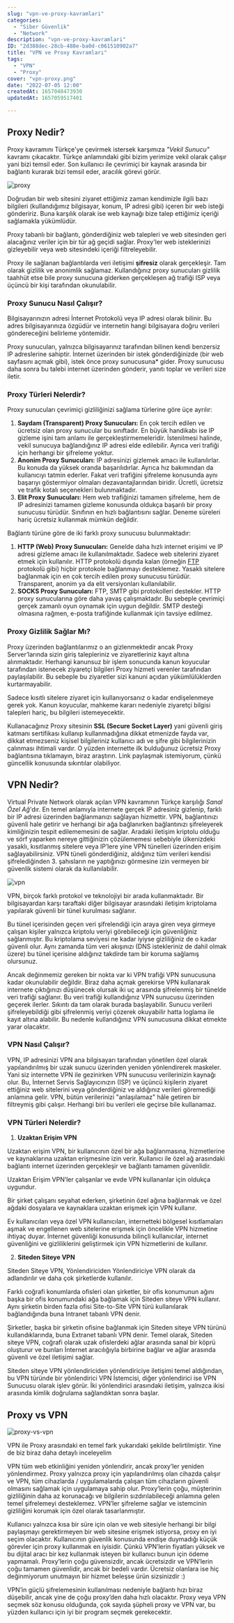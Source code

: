 ```yaml
---
slug: "vpn-ve-proxy-kavramlari"
categories:
  - "Siber Güvenlik"
  - "Network"
description: "vpn-ve-proxy-kavramlari"
ID: "2d388dec-28cb-488e-ba0d-c061510902a7"
title: "VPN ve Proxy Kavramları"
tags:
  - "VPN"
  - "Proxy"
cover: "vpn-proxy.png"
date: "2022-07-05 12:00"
createdAt: 1657048473930
updatedAt: 1657059517401

---
```

## Proxy Nedir?
Proxy kavramını Türkçe'ye çevirmek istersek karşımıza *"Vekil Sunucu"* kavramı çıkacaktır. Türkçe anlamındaki gibi bizim yerimize vekil olarak çalışır yani bizi temsil eder. Son kullanıcı ile çevrimiçi bir kaynak arasında bir bağlantı kurarak bizi temsil eder, aracılık görevi görür. 

![proxy](https://skorskyfiles.blob.core.windows.net/$web/articles/proxy-vpn/Proxy.jpg)

Doğrudan bir web sitesini ziyaret ettiğimiz zaman  kendimizle ilgili bazı bilgileri (kullandığımız bilgisayar, konum, IP adresi gibi) içeren bir web isteği göndeririz. Buna karşılık olarak ise web kaynağı bize talep ettiğimiz içeriği sağlamakla yükümlüdür.

Proxy tabanlı bir bağlantı, gönderdiğiniz web talepleri ve web sitesinden geri alacağınız veriler için bir tür ağ geçidi sağlar. Proxy'ler web isteklerinizi gizleyebilir veya web sitesindeki içeriği filtreleyebilir. 

Proxy ile sağlanan bağlantılarda veri iletişimi **şifresiz** olarak gerçekleşir. Tam olarak gizlilik ve  anonimlik sağlamaz. Kullandığınız proxy sunucuları gizlilik taahhüt etse bile proxy sunucuna giderken gerçekleşen ağ trafiği ISP veya üçüncü bir kişi tarafından okunulabilir.

### Proxy Sunucu Nasıl Çalışır?

Bilgisayarınızın adresi İnternet Protokolü veya IP adresi olarak bilinir. Bu adres bilgisayarınıza özgüdür ve internetin hangi bilgisayara doğru verileri göndereceğini belirleme yöntemidir.

Proxy sunucuları, yalnızca bilgisayarınız tarafından bilinen kendi benzersiz IP adreslerine sahiptir. İnternet üzerinden bir istek gönderdiğinizde (bir web sayfasını açmak gibi), istek önce  proxy sunucusuna* gider. Proxy sunucusu daha sonra bu talebi internet üzerinden gönderir, yanıtı toplar ve verileri size iletir.

### Proxy Türleri Nelerdir?

Proxy sunucuları çevrimiçi gizliliğinizi sağlama türlerine göre üçe ayrılır:

1.  **Saydam (Transparent) Proxy Sunucuları:**  En çok tercih edilen ve ücretsiz olan proxy sunucular bu sınıftadır. En büyük handikabı ise IP gizleme işini tam anlamı ile gerçekleştirmemeleridir. İstenilmesi halinde, vekil sunucuya bağlandığınız IP adresi elde edilebilir. Ayrıca veri trafiği için herhangi bir şifreleme yoktur.
2.  **Anonim Proxy Sunucuları:**  IP adresinizi gizlemek amacı ile kullanılırlar. Bu konuda da yüksek oranda başarılıdırlar. Ayrıca hız bakımından da kullanıcıyı tatmin ederler. Fakat veri trafiğini şifreleme konusunda aynı başarıyı göstermiyor olmaları dezavantajlarından biridir. Ücretli, ücretsiz ve trafik kotalı seçenekleri bulunmaktadır.
3.  **Elit Proxy Sunucuları:**  Hem web trafiğinizi tamamen şifreleme, hem de IP adresinizi tamamen gizleme konusunda oldukça başarılı bir proxy sunucusu türüdür. Sınıfının en hızlı bağlantısını sağlar. Deneme süreleri hariç ücretsiz kullanmak mümkün değildir.

Bağlantı türüne göre de iki farklı proxy sunucusu bulunmaktadır:

1.  **HTTP (Web) Proxy Sunucuları:**  Genelde daha hızlı internet erişimi ve IP adresi gizleme amacı ile kullanılmaktadır. Sadece web sitelerini ziyaret etmek için kullanılır. HTTP protokolü dışında kalan (örneğin  [FTP](https://www.niobehosting.com/blog/ftp/)  protokolü gibi) hiçbir protokole bağlanmayı desteklemez. Yasaklı sitelere bağlanmak için en çok tercih edilen proxy sunucusu türüdür. Transparent, anonim ya da elit versiyonları kullanılabilir.
2.  **SOCKS Proxy Sunucuları:** FTP, SMTP gibi protokolleri destekler. HTTP proxy sunucularına göre daha yavaş çalışmaktadır. Bu sebeple çevrimiçi gerçek zamanlı oyun oynamak için uygun değildir. SMTP desteği olmasına rağmen, e-posta trafiğinde kullanmak için tavsiye edilmez.

### **Proxy Gizlilik Sağlar Mı?**

Proxy üzerinden bağlantılarımız o an gizlenmektedir ancak Proxy Server’larında sizin giriş talepleriniz ve ziyaretleriniz kayıt altına alınmaktadır. Herhangi kanunsuz bir işlem sonucunda kanun koyucular tarafından istenecek ziyaretçi bilgileri Proxy hizmeti verenler tarafından paylaşılabilir. Bu sebeple bu ziyaretler sizi kanuni açıdan yükümlülüklerden kurtarmayabilir.

Sadece kısıtlı sitelere ziyaret için kullanıyorsanız o kadar endişelenmeye gerek yok. Kanun koyucular, mahkeme kararı nedeniyle ziyaretçi bilgisi talepleri hariç, bu bilgileri istemeyecektir.

Kullanacağınız Proxy sitesinin  **SSL (Secure Socket Layer)**  yani güvenli giriş katmanı  sertifikası kullanıp kullanmadığına dikkat etmenizde fayda var, dikkat etmezseniz kişisel bilgileriniz kullanıcı adı ve şifre gibi bilgilerinizin çalınması ihtimali vardır. O yüzden internette ilk bulduğunuz ücretsiz Proxy bağlantısına tıklamayın, biraz araştırın. Link paylaşmak istemiyorum, çünkü güncellik konusunda sıkıntılar olabiliyor.

## VPN Nedir?

 Virtual Private Network olarak açılan VPN kavramının Türkçe karşılığı *Sanal Özel Ağ*'dır. En temel anlamıyla internete gerçek IP adresiniz gizlenip, farklı bir IP adresi üzerinden bağlanmanızı sağlayan hizmettir. VPN, bağlantınızı güvenli hale getirir ve herhangi bir ağa bağlanırken bağlantınızı şifreleyerek kimliğinizin tespit edilememesini de sağlar. Aradaki iletişim kriptolu olduğu ve sörf yaparken nereye gittiğinizin çözülememesi sebebiyle ülkenizdeki yasaklı, kısıtlanmış sitelere veya IP’lere yine VPN tünelleri üzerinden erişim sağlayabilirsiniz. VPN tüneli gönderdiğiniz, aldığınız tüm verileri kendisi şifrelediğinden 3. şahısların ne yaptığınızı görmesine izin vermeyen bir güvenlik sistemi olarak da kullanılabilir.

![vpn](https://skorskyfiles.blob.core.windows.net/$web/articles/proxy-vpn/VPN.png)

VPN, birçok farklı protokol ve teknolojiyi bir arada kullanmaktadır. Bir bilgisayardan karşı taraftaki diğer bilgisayar arasındaki iletişim kriptolama yapılarak güvenli bir tünel kurulması sağlanır.

Bu tünel içerisinden geçen veri şifrelendiği için araya giren veya girmeye çalışan kişiler yalnızca kriptolu veriyi görebileceği için güvenliğiniz sağlanmıştır. Bu kriptolama seviyesi ne kadar iyiyse gizliliğiniz de o kadar güvenli olur. Aynı zamanda tüm veri akışınızı (DNS istekleriniz de dahil olmak üzere) bu tünel içerisine aldığınız takdirde tam bir koruma sağlamış olursunuz.

Ancak değinmemiz gereken bir nokta var ki VPN trafiği VPN sunucusuna kadar okunulabilir değildir. Biraz daha açmak gerekirse VPN kullanarak internete çıktığınızı düşünecek olursak iki uç arasında şifrelenmiş bir tünelde veri trafiği sağlanır. Bu veri trafiği kullandığınız VPN sunucusu üzerinden geçerek ilerler. Sıkıntı da tam olarak burada başlayabilir. Sunucu verileri şifreleyebildiği gibi şifrelenmiş veriyi çözerek okuyabilir hatta loglama ile kayıt altına alabilir. Bu nedenle kullandığınız VPN sunucusuna dikkat etmekte yarar olacaktır.

### VPN Nasıl Çalışır?

VPN, IP adresinizi VPN ana bilgisayarı tarafından yönetilen özel olarak yapılandırılmış bir uzak sunucu üzerinden yeniden yönlendirerek maskeler. Yani siz internette VPN ile gezinirken VPN sunucusu verilerinizin kaynağı olur. Bu, İnternet Servis Sağlayıcınızın (ISP) ve üçüncü kişilerin ziyaret ettiğiniz web sitelerini veya gönderdiğiniz ve aldığınız verileri göremediği anlamına gelir. VPN, bütün verilerinizi "anlaşılamaz" hâle getiren bir filtreymiş gibi çalışır. Herhangi biri bu verileri ele geçirse bile kullanamaz.

### VPN Türleri Nelerdir?

1. **Uzaktan Erişim VPN**

Uzaktan erişim VPN, bir kullanıcının özel bir ağa bağlanmasına, hizmetlerine ve kaynaklarına uzaktan erişmesine izin verir. Kullanıcı ile özel ağ arasındaki bağlantı internet üzerinden gerçekleşir ve bağlantı tamamen güvenlidir.

Uzaktan Erişim VPN’ler çalışanlar ve evde VPN kullananlar için oldukça uygundur.

Bir şirket çalışanı seyahat ederken, şirketinin özel ağına bağlanmak ve özel ağdaki dosyalara ve kaynaklara uzaktan erişmek için VPN kullanır.

Ev kullanıcıları veya özel VPN kullanıcıları, internetteki bölgesel kısıtlamaları aşmak ve engellenen web sitelerine erişmek için öncelikle VPN hizmetine ihtiyaç duyar. İnternet güvenliği konusunda bilinçli kullanıcılar, internet güvenliğini ve gizliliklerini geliştirmek için VPN hizmetlerini de kullanır.

2. **Siteden Siteye VPN**

Siteden Siteye VPN, Yönlendiriciden Yönlendiriciye VPN olarak da adlandırılır ve daha çok şirketlerde kullanılır.

Farklı coğrafi konumlarda ofisleri olan şirketler, bir ofis konumunun ağını başka bir ofis konumundaki ağa bağlamak için Siteden siteye VPN kullanır. Aynı şirketin birden fazla ofisi Site-to-Site VPN türü kullanılarak bağlandığında buna Intranet tabanlı VPN denir.

Şirketler, başka bir şirketin ofisine bağlanmak için Siteden siteye VPN türünü kullandıklarında, buna Extranet tabanlı VPN denir. Temel olarak, Siteden siteye VPN, coğrafi olarak uzak ofislerdeki ağlar arasında sanal bir köprü oluşturur ve bunları İnternet aracılığıyla birbirine bağlar ve ağlar arasında güvenli ve özel iletişimi sağlar.

Siteden siteye VPN yönlendiriciden yönlendiriciye iletişimi temel aldığından, bu VPN türünde bir yönlendirici VPN İstemcisi, diğer yönlendirici ise VPN Sunucusu olarak işlev görür. İki yönlendirici arasındaki iletişim, yalnızca ikisi arasında kimlik doğrulama sağlandıktan sonra başlar.

## Proxy vs VPN

![proxy-vs-vpn](https://skorskyfiles.blob.core.windows.net/$web/articles/proxy-vpn/vpn-vs-proxy.bmp)

VPN ile Proxy arasındaki en temel fark yukarıdaki şekilde belirtilmiştir. Yine de biz biraz daha detaylı inceleyelim

VPN tüm web etkinliğini yeniden yönlendirir, ancak proxy’ler yeniden yönlendirmez. Proxy yalnızca proxy için yapılandırılmış olan cihazda çalışır ve VPN, tüm cihazlarda / uygulamalarda çalışan tüm cihazların güvenli olmasını sağlamak için uygulamaya sahip olur. Proxy’lerin çoğu, müşterinin gizliliğinin daha az korunacağı ve bilgilerin sızdırılabileceği anlamına gelen temel şifrelemeyi desteklemez. VPN’ler şifreleme sağlar ve istemcinin gizliliğini korumak için özel olarak tasarlanmıştır.

Kullanıcı yalnızca kısa bir süre için olan ve web sitesiyle herhangi bir bilgi paylaşmayı gerektirmeyen bir web sitesine erişmek istiyorsa, proxy en iyi seçim olacaktır. Kullanıcının güvenlik konusunda endişe duymadığı küçük görevler için proxy kullanmak en iyisidir. Çünkü VPN’lerin fiyatları yüksek ve bu dijital aracı bir kez kullanmak isteyen bir kullanıcı bunun için ödeme yapmamalı. Proxy’lerin çoğu güvensizdir, ancak ücretsizdir ve VPN’lerin çoğu tamamen güvenlidir, ancak bir bedeli vardır. Ücretsiz olanlara ise hiç değinmiyorum unutmayın bir hizmet beleşse ürün sizsinizdir :)

VPN’in güçlü şifrelemesinin kullanılması nedeniyle bağlantı hızı biraz düşebilir, ancak yine de çoğu proxy’den daha hızlı olacaktır. Proxy veya VPN seçmek söz konusu olduğunda, çok sayıda  şüpheli proxy ve VPN var, bu yüzden kullanıcı için iyi bir program seçmek gerekecektir.







